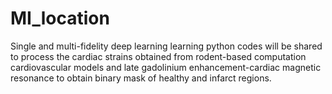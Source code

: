 # MI_location
Single and multi-fidelity deep learning learning python codes will be shared to process the cardiac strains obtained from rodent-based computation cardiovascular models and late gadolinium enhancement-cardiac magnetic resonance to obtain binary mask of healthy and infarct regions.

